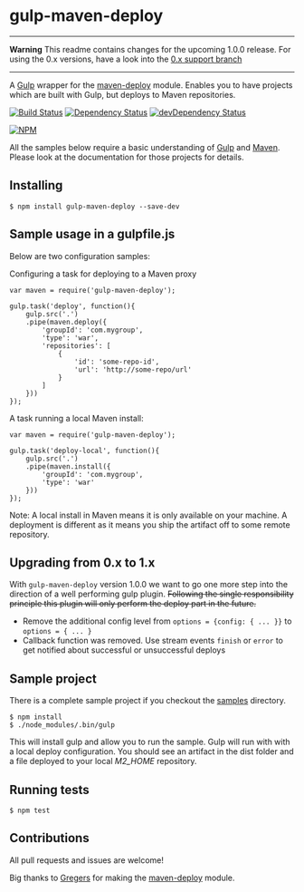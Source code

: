 gulp-maven-deploy
=================

***
**Warning** This readme contains changes for the upcoming 1.0.0 release. For using the 0.x versions, have a look into the [0.x support branch](https://github.com/micha149/gulp-maven-deploy/tree/support/0.x)
***

A [Gulp](//gulpjs.com/) wrapper for the [maven-deploy](https://www.npmjs.org/package/maven-deploy) module. Enables you to have projects which are built with Gulp, but deploys to Maven repositories.

[![Build Status](https://travis-ci.org/micha149/gulp-maven-deploy.svg?branch=master)](https://travis-ci.org/micha149/gulp-maven-deploy)
[![Dependency Status](https://david-dm.org/micha149/gulp-maven-deploy.svg)](https://david-dm.org/micha149/gulp-maven-deploy)
[![devDependency Status](https://david-dm.org/micha149/gulp-maven-deploy/dev-status.svg)](https://david-dm.org/micha149/gulp-maven-deploy#info=devDependencies)

[![NPM](https://nodei.co/npm/gulp-maven-deploy.png?stars=true&downloads=true)](https://npmjs.org/package/gulp-maven-deploy)

All the samples below require a basic understanding of [Gulp](//gulpjs.com/) and [Maven](http://maven.apache.org/). Please look at the documentation for those projects for details.

## Installing

	$ npm install gulp-maven-deploy --save-dev

## Sample usage in a gulpfile.js

Below are two configuration samples:

Configuring a task for deploying to a Maven proxy

	var maven = require('gulp-maven-deploy');

	gulp.task('deploy', function(){
		gulp.src('.')
		.pipe(maven.deploy({
			'groupId': 'com.mygroup',
			'type': 'war',
			'repositories': [
				{
					'id': 'some-repo-id',
					'url': 'http://some-repo/url'
				}
			]
		}))
	});

A task running a local Maven install:

	var maven = require('gulp-maven-deploy');

	gulp.task('deploy-local', function(){
		gulp.src('.')
		.pipe(maven.install({
			'groupId': 'com.mygroup',
			'type': 'war'
		}))
	});

Note: A local install in Maven means it is only available on your machine. A deployment is different as it means you ship the artifact off to some remote repository.

## Upgrading from 0.x to 1.x

With `gulp-maven-deploy` version 1.0.0 we want to go one more step into the
direction of a well performing gulp plugin. ~~Following the single responsibility
principle this plugin will only perform the deploy part in the future.~~

- Remove the additional config level from `options = {config: { ... }}` to `options = { ... }`
- Callback function was removed. Use stream events `finish` or `error` to get notified about successful or unsuccessful deploys

## Sample project

There is a complete sample project if you checkout the [samples](./samples) directory.

	$ npm install
	$ ./node_modules/.bin/gulp

This will install gulp and allow you to run the sample. Gulp will run with with a local deploy configuration. You should see an artifact in the dist folder and a file deployed to your local _M2_HOME_ repository.

## Running tests

	$ npm test

## Contributions

All pull requests and issues are welcome!

Big thanks to [Gregers](https://github.com/gregersrygg) for making the [maven-deploy](https://www.npmjs.org/package/maven-deploy) module.
